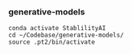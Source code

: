 ### generative-models
```
conda activate StablilityAI
cd ~/Codebase/generative-models/
source .pt2/bin/activate

```
